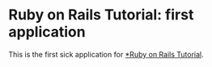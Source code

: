 # Ruby on Rails Tutorial: first application

This is the first sick application for [*Ruby on Rails Tutorial](http://railstutorial.org).
